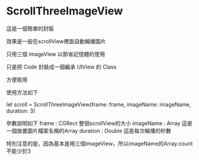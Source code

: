# ScrollThreeImageView

這是一個簡單的封裝

效果是一般在scrollView裡面自動輪播圖片

只用三個 imageView 以節省記憶體的使用

只是把 Code 封裝成一個繼承 UIView 的 Class

方便取用


使用方法如下

let scroll = ScrollThreeImageView(frame: frame, imageName: imageName, duration: 3)


參數說明如下
frame :     CGRect  整個scrollView的大小
imageName : Array<String> 這是一個放置圖片檔案名稱的Array
duration :  Double 這是每次輪播的秒數

特別注意的是，因為基本是用三個ImageView，所以imageName的Array.count不能少於3